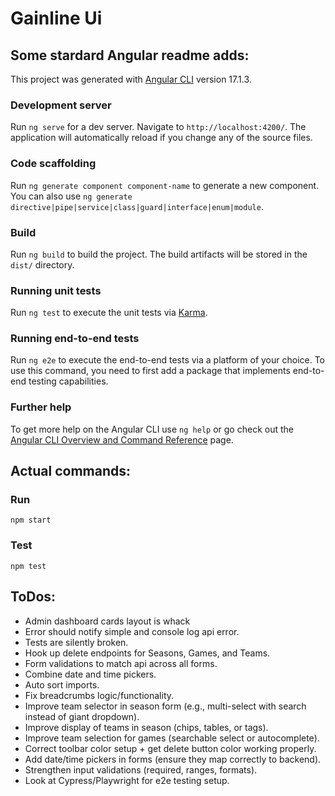 # Gainline Ui

## Some stardard Angular readme adds:

This project was generated with [Angular CLI](https://github.com/angular/angular-cli) version 17.1.3.

### Development server

Run `ng serve` for a dev server. Navigate to `http://localhost:4200/`. The application will automatically reload if you change any of the source files.

### Code scaffolding

Run `ng generate component component-name` to generate a new component. You can also use `ng generate directive|pipe|service|class|guard|interface|enum|module`.

### Build

Run `ng build` to build the project. The build artifacts will be stored in the `dist/` directory.

### Running unit tests

Run `ng test` to execute the unit tests via [Karma](https://karma-runner.github.io).

### Running end-to-end tests

Run `ng e2e` to execute the end-to-end tests via a platform of your choice. To use this command, you need to first add a package that implements end-to-end testing capabilities.

### Further help

To get more help on the Angular CLI use `ng help` or go check out the [Angular CLI Overview and Command Reference](https://angular.io/cli) page.

## Actual commands:

### Run

`npm start`

### Test

`npm test`

## ToDos:

- Admin dashboard cards layout is whack
- Error should notify simple and console log api error.
- Tests are silently broken.
- Hook up delete endpoints for Seasons, Games, and Teams.
- Form validations to match api across all forms.
- Combine date and time pickers.
- Auto sort imports.
- Fix breadcrumbs logic/functionality.
- Improve team selector in season form (e.g., multi-select with search instead of giant dropdown).
- Improve display of teams in season (chips, tables, or tags).
- Improve team selection for games (searchable select or autocomplete).
- Correct toolbar color setup + get delete button color working properly.
- Add date/time pickers in forms (ensure they map correctly to backend).
- Strengthen input validations (required, ranges, formats).
- Look at Cypress/Playwright for e2e testing setup.
